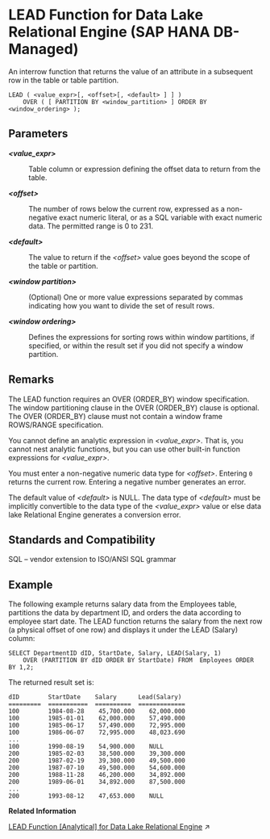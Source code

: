 <!-- loiob6a23b08149640eab401cd98acf6b638 -->

# LEAD Function for Data Lake Relational Engine \(SAP HANA DB-Managed\)

An interrow function that returns the value of an attribute in a subsequent row in the table or table partition.



```
LEAD ( <value_expr>[, <offset>[, <default> ] ] ) 
    OVER ( [ PARTITION BY <window_partition> ] ORDER BY <window_ordering> );
```



<a name="loiob6a23b08149640eab401cd98acf6b638__section_bmd_kdh_trb"/>

## Parameters


<dl>
<dt><b>

*<value\_expr\>*

</b></dt>
<dd>

Table column or expression defining the offset data to return from the table.



</dd><dt><b>

*<offset\>*

</b></dt>
<dd>

The number of rows below the current row, expressed as a non-negative exact numeric literal, or as a SQL variable with exact numeric data. The permitted range is 0 to 231.



</dd><dt><b>

*<default\>*

</b></dt>
<dd>

The value to return if the *<offset\>* value goes beyond the scope of the table or partition.



</dd><dt><b>

*<window partition\>*

</b></dt>
<dd>

\(Optional\) One or more value expressions separated by commas indicating how you want to divide the set of result rows.



</dd><dt><b>

*<window ordering\>*

</b></dt>
<dd>

Defines the expressions for sorting rows within window partitions, if specified, or within the result set if you did not specify a window partition.



</dd>
</dl>



<a name="loiob6a23b08149640eab401cd98acf6b638__section_zfs_kdh_trb"/>

## Remarks

The LEAD function requires an OVER \(ORDER\_BY\) window specification. The window partitioning clause in the OVER \(ORDER\_BY\) clause is optional. The OVER \(ORDER\_BY\) clause must not contain a window frame ROWS/RANGE specification.

You cannot define an analytic expression in *<value\_expr\>*. That is, you cannot nest analytic functions, but you can use other built-in function expressions for *<value\_expr\>*.

You must enter a non-negative numeric data type for *<offset\>*. Entering `0` returns the current row. Entering a negative number generates an error.

The default value of *<default\>* is NULL. The data type of *<default\>* must be implicitly convertible to the data type of the *<value\_expr\>* value or else data lake Relational Engine generates a conversion error.



<a name="loiob6a23b08149640eab401cd98acf6b638__section_yyk_ldh_trb"/>

## Standards and Compatibility

SQL – vendor extension to ISO/ANSI SQL grammar



<a name="loiob6a23b08149640eab401cd98acf6b638__section_qbd_mdh_trb"/>

## Example

The following example returns salary data from the Employees table, partitions the data by department ID, and orders the data according to employee start date. The LEAD function returns the salary from the next row \(a physical offset of one row\) and displays it under the LEAD \(Salary\) column:

```
SELECT DepartmentID dID, StartDate, Salary, LEAD(Salary, 1) 
    OVER (PARTITION BY dID ORDER BY StartDate) FROM  Employees ORDER BY 1,2;
```

The returned result set is:

```
dID        StartDate    Salary      Lead(Salary)
=========  ===========  ==========  =============
100        1984-08-28    45,700.000    62,000.000
100        1985-01-01    62,000.000    57,490.000
100        1985-06-17    57,490.000    72,995.000
100        1986-06-07    72,995.000    48,023.690
...
100        1990-08-19    54,900.000    NULL
200        1985-02-03    38,500.000    39,300.000
200        1987-02-19    39,300.000    49,500.000
200        1987-07-10    49,500.000    54,600.000
200        1988-11-28    46,200.000    34,892.000
200        1989-06-01    34,892.000    87,500.000
...
200        1993-08-12    47,653.000    NULL
```

**Related Information**  


[LEAD Function \[Analytical\] for Data Lake Relational Engine](https://help.sap.com/viewer/19b3964099384f178ad08f2d348232a9/2024_1_QRC/en-US/a55d051484f21015b82fe3d1795a7a94.html "An interrow function that returns the value of an attribute in a subsequent row in the table or table partition.") :arrow_upper_right:

